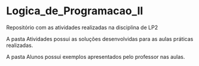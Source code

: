 # Logica_de_Programacao_II
Repositório com as atividades realizadas na disciplina de LP2

A pasta Atividades possui as soluções desenvolvidas para as aulas práticas realizadas.

A pasta Alunos possui exemplos apresentados pelo professor nas aulas.